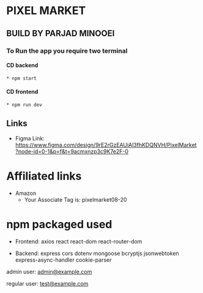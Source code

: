 # PIXEL MARKET 
## BUILD BY PARJAD MINOOEI


### To Run the app you require two terminal
#### CD backend
    * npm start


#### CD frontend
    * npm run dev


## Links
* Figma Link: https://www.figma.com/design/9rE2rGzEAUiAl3fhKDQNVH/PixelMarket?node-id=0-1&p=f&t=9acmxnzp3c9K7e2F-0


# Affiliated links
* Amazon
    * Your Associate Tag is: pixelmarket08-20

# npm packaged used
* Frontend:
axios
react
react-dom
react-router-dom

* Backend:
express
cors
dotenv
mongoose
bcryptjs
jsonwebtoken
express-async-handler
cookie-parser 


admin user:
admin@example.com

regular user:
test@example.com